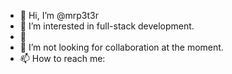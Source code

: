 - 👋 Hi, I’m @mrp3t3r
- 👀 I’m interested in full-stack development.
- 🌱 
- 💞️ I’m not looking for collaboration at the moment.
- 📫 How to reach me: 

<!---
wagnerptr/wagnerptr is a ✨ special ✨ repository because its `README.md` (this file) appears on your GitHub profile.
You can click the Preview link to take a look at your changes.
--->
